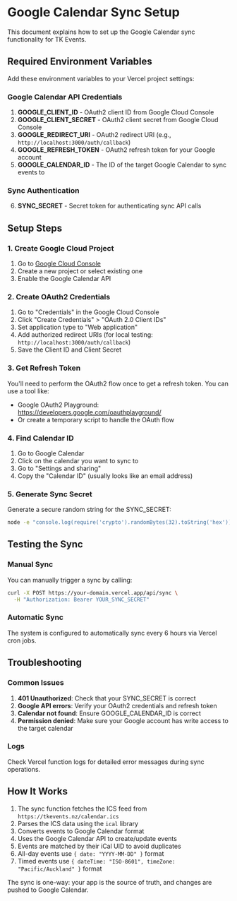 # Google Calendar Sync Setup

This document explains how to set up the Google Calendar sync functionality for TK Events.

## Required Environment Variables

Add these environment variables to your Vercel project settings:

### Google Calendar API Credentials

1. **GOOGLE_CLIENT_ID** - OAuth2 client ID from Google Cloud Console
2. **GOOGLE_CLIENT_SECRET** - OAuth2 client secret from Google Cloud Console  
3. **GOOGLE_REDIRECT_URI** - OAuth2 redirect URI (e.g., `http://localhost:3000/auth/callback`)
4. **GOOGLE_REFRESH_TOKEN** - OAuth2 refresh token for your Google account
5. **GOOGLE_CALENDAR_ID** - The ID of the target Google Calendar to sync events to

### Sync Authentication

6. **SYNC_SECRET** - Secret token for authenticating sync API calls

## Setup Steps

### 1. Create Google Cloud Project

1. Go to [Google Cloud Console](https://console.cloud.google.com/)
2. Create a new project or select existing one
3. Enable the Google Calendar API

### 2. Create OAuth2 Credentials

1. Go to "Credentials" in the Google Cloud Console
2. Click "Create Credentials" > "OAuth 2.0 Client IDs"
3. Set application type to "Web application"
4. Add authorized redirect URIs (for local testing: `http://localhost:3000/auth/callback`)
5. Save the Client ID and Client Secret

### 3. Get Refresh Token

You'll need to perform the OAuth2 flow once to get a refresh token. You can use a tool like:

- Google OAuth2 Playground: https://developers.google.com/oauthplayground/
- Or create a temporary script to handle the OAuth flow

### 4. Find Calendar ID

1. Go to Google Calendar
2. Click on the calendar you want to sync to
3. Go to "Settings and sharing"
4. Copy the "Calendar ID" (usually looks like an email address)

### 5. Generate Sync Secret

Generate a secure random string for the SYNC_SECRET:

```bash
node -e "console.log(require('crypto').randomBytes(32).toString('hex'))"
```

## Testing the Sync

### Manual Sync

You can manually trigger a sync by calling:

```bash
curl -X POST https://your-domain.vercel.app/api/sync \
  -H "Authorization: Bearer YOUR_SYNC_SECRET"
```

### Automatic Sync

The system is configured to automatically sync every 6 hours via Vercel cron jobs.

## Troubleshooting

### Common Issues

1. **401 Unauthorized**: Check that your SYNC_SECRET is correct
2. **Google API errors**: Verify your OAuth2 credentials and refresh token
3. **Calendar not found**: Ensure GOOGLE_CALENDAR_ID is correct
4. **Permission denied**: Make sure your Google account has write access to the target calendar

### Logs

Check Vercel function logs for detailed error messages during sync operations.

## How It Works

1. The sync function fetches the ICS feed from `https://tkevents.nz/calendar.ics`
2. Parses the ICS data using the `ical` library
3. Converts events to Google Calendar format
4. Uses the Google Calendar API to create/update events
5. Events are matched by their iCal UID to avoid duplicates
6. All-day events use `{ date: "YYYY-MM-DD" }` format
7. Timed events use `{ dateTime: "ISO-8601", timeZone: "Pacific/Auckland" }` format

The sync is one-way: your app is the source of truth, and changes are pushed to Google Calendar.

